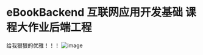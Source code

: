# eBookBackend 互联网应用开发基础 课程大作业后端工程

给我狠狠的优雅！！！
![image](https://user-images.githubusercontent.com/84625273/177540340-a1f5f67f-1f17-40c0-9e8f-cd4f7e8952a6.png)
